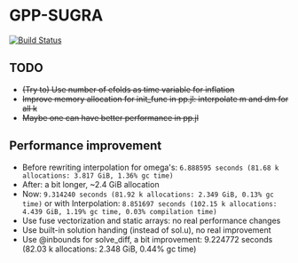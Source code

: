 # GPP-SUGRA

[![Build Status](https://github.com/not-physicist/GPP-SUGRA.jl/actions/workflows/CI.yml/badge.svg?branch=main)](https://github.com/not-physicist/GPP-SUGRA.jl/actions/workflows/CI.yml?query=branch%3Amain)

## TODO

- ~~(Try to) Use number of efolds as time variable for inflation~~
- ~~Improve memory allocation for init_func in pp.jl: interpolate m and dm for all k~~
- ~~Maybe one can have better performance in pp.jl~~

## Performance improvement

- Before rewriting interpolation for omega's: `6.888595 seconds (81.68 k allocations: 3.817 GiB, 1.36% gc time)`
- After: a bit longer, ~2.4 GiB allocation
- Now: `9.314240 seconds (81.92 k allocations: 2.349 GiB, 0.13% gc time)` or with Interpolation: `8.851697 seconds (102.15 k allocations: 4.439 GiB, 1.19% gc time, 0.03% compilation time)`
- Use fuse vectorization and static arrays: no real performance changes
- Use built-in solution handing (instead of sol.u), no real improvement
- Use @inbounds for solve_diff, a bit improvement: 9.224772 seconds (82.03 k allocations: 2.348 GiB, 0.44% gc time)
